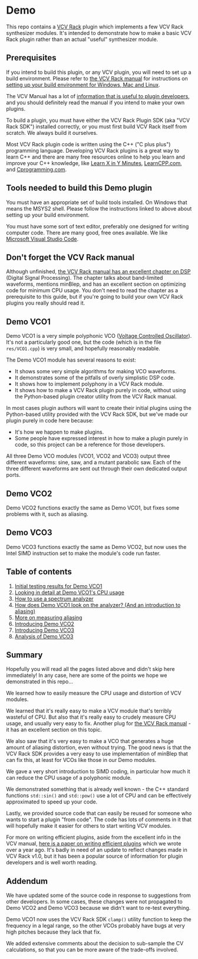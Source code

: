 # Demo

This repo contains a [VCV Rack](https://vcvrack.com) plugin which implements a few VCV Rack synthesizer modules. It's intended to demonstrate how to make a basic VCV Rack plugin rather than an actual "useful" synthesizer module.

## Prerequisites

If you intend to build this plugin, or any VCV plugin, you will need to set up a build environment. Please refer to [the VCV Rack manual](https://vcvrack.com/manual/) for instructions on [setting up your build environment for Windows, Mac and Linux](https://vcvrack.com/manual/Building).

The VCV Manual has a lot of [information that is useful to plugin developers](https://vcvrack.com/manual/PluginDevelopmentTutorial), and you should definitely read the manual if you intend to make your own plugins.

To build a plugin, you must have either the VCV Rack Plugin SDK (aka "VCV Rack SDK") installed correctly, or you must first build VCV Rack itself from scratch. We always build it ourselves.

Most VCV Rack plugin code is written using the C++ ("C plus plus") programming language. Developing VCV Rack plugins is a great way to learn C++ and there are many free resources online to help you learn and improve your C++ knowledge, like [Learn X in Y Minutes](https://learnxinyminutes.com/docs/c++/), [LearnCPP.com](https://www.learncpp.com), and [Cprogramming.com](https://www.cprogramming.com).

## Tools needed to build this Demo plugin

You must have an appropriate set of build tools installed. On Windows that means the MSYS2 shell. Please follow the instructions linked to above about setting up your build environment.

You must have some sort of text editor, preferably one designed for writing computer code. There are many good, free ones available. We like [Microsoft Visual Studio Code](https://code.visualstudio.com).

## Don't forget the VCV Rack manual

Although unfinished, [the VCV Rack manual has an excellent chapter on DSP](https://vcvrack.com/manual/DSP) (Digital Signal Processing). The chapter talks about band-limited waveforms, mentions minBlep, and has an excellent section on optimizing code for minimum CPU usage. You don't need to read the chapter as a prerequisite to this guide, but if you're going to build your own VCV Rack plugins you really should read it.

## Demo VCO1

Demo VCO1 is a very simple polyphonic VCO ([Voltage Controlled Oscillator](https://en.wikipedia.org/wiki/Voltage-controlled_oscillator)). It's not a particularly good one, but the code (which is in the file `res/VCO1.cpp`) is very small, and hopefully reasonably readable.

The Demo VCO1 module has several reasons to exist:

* It shows some very simple algorithms for making VCO waveforms.
* It demonstrates some of the pitfalls of overly simplistic DSP code.
* It shows how to implement polyphony in a VCV Rack module.
* It shows how to make a VCV Rack plugin purely in code, without using the Python-based plugin creator utility from the VCV Rack manual.

In most cases plugin authors will want to create their initial plugins using the Python-based utility provided with the VCV Rack SDK, but we've made our plugin purely in code here because:

* It's how we happen to make plugins.
* Some people have expressed interest in how to make a plugin purely in code, so this project can be a reference for those developers.

All three Demo VCO modules (VCO1, VCO2 and VCO3) output three different waveforms: sine, saw, and a mutant parabolic saw. Each of the three different waveforms are sent out through their own dedicated output ports.

## Demo VCO2

Demo VCO2 functions exactly the same as Demo VCO1, but fixes some problems with it, such as aliasing.

## Demo VCO3

Demo VCO3 functions exactly the same as Demo VCO2, but now uses the Intel SIMD instruction set to make the module's code run faster.

## Table of contents

1. [Initial testing results for Demo VCO1](./docs/vco1-first.md)
2. [Looking in detail at Demo VCO1's CPU usage](./docs/vco1-cpu.md)
3. [How to use a spectrum analyzer](./docs/analyzer.md)
4. [How does Demo VCO1 look on the analyzer? (And an introduction to aliasing)](./docs/aliasing.md)
5. [More on measuring aliasing](./docs/aliasing2.md)
6. [Introducing Demo VCO2](./docs/vco2.md)
7. [Introducing Demo VCO3](./docs/vco3.md)
8. [Analysis of Demo VCO3](./docs/vco3-cpu.md)

## Summary

Hopefully you will read all the pages listed above and didn't skip here immediately! In any case, here are some of the points we hope we demonstrated in this repo…

We learned how to easily measure the CPU usage and distortion of VCV modules.

We learned that it's really easy to make a VCV module that's terribly wasteful of CPU. But also that it's really easy to crudely measure CPU usage, and usually very easy to fix. Another plug for [the VCV Rack manual](https://vcvrack.com/manual/) - it has an excellent section on this topic.

We also saw that it's very easy to make a VCO that generates a huge amount of aliasing distortion, even without trying. The good news is that the VCV Rack SDK provides a very easy to use implementation of minBlep that can fix this, at least for VCOs like those in our Demo modules.

We gave a very short introduction to SIMD coding, in particular how much it can reduce the CPU usage of a polyphonic module.

We demonstrated something that is already well known - the C++ standard functions `std::sin()` and `std::pow()` use a lot of CPU and can be effectively approximated to speed up your code.

Lastly, we provided source code that can easily be reused for someone who wants to start a plugin "from code". The code has lots of comments in it that will hopefully make it easier for others to start writing VCV modules.

For more on writing efficient plugins, aside from the excellent info in the VCV manual, [here is a paper on writing efficient plugins](./docs/efficient-plugins.md) which we wrote over a year ago. It's badly in need of an update to reflect changes made in VCV Rack v1.0, but it has been a popular source of information for plugin developers and is well worth reading.

## Addendum

We have updated some of the source code in response to suggestions from other developers. In some cases, these changes were not propagated to Demo VCO2 and Demo VCO3 because we didn't want to re-test everything.

Demo VCO1 now uses the VCV Rack SDK `clamp()` utility function to keep the frequency in a legal range, so the other VCOs probably have bugs at very high pitches because they lack that fix.

We added extensive comments about the decision to sub-sample the CV calculations, so that you can be more aware of the trade-offs involved.
